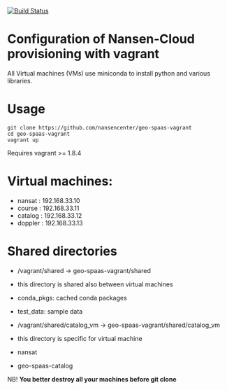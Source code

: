 [![Build Status](https://travis-ci.org/nansencenter/geo-spaas-vagrant.svg?branch=master)](https://travis-ci.org/nansencenter/geo-spaas-vagrant)

Configuration of Nansen-Cloud provisioning with vagrant
=======================================================
All Virtual machines (VMs) use miniconda to install python and various libraries.

Usage
=====
```
git clone https://github.com/nansencenter/geo-spaas-vagrant
cd geo-spaas-vagrant
vagrant up
```
Requires vagrant >= 1.8.4

Virtual machines:
=================
* nansat : 192.168.33.10
* course : 192.168.33.11
* catalog : 192.168.33.12
* doppler : 192.168.33.13

Shared directories
==================
 * /vagrant/shared -> geo-spaas-vagrant/shared
  * this directory is shared also between virtual machines
  * conda_pkgs: cached conda packages
  * test_data: sample data

 * /vagrant/shared/catalog_vm -> geo-spaas-vagrant/shared/catalog_vm
  * this directory is specific for virtual machine
  * nansat
  * geo-spaas-catalog

NB! **You better destroy all your machines before git clone**
